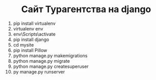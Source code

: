 <h1 align="center">Сайт Турагентства на django</h1>

<ol>
    <li>pip install virtualenv</li>
    <li>virtualenv env</li>
    <li>env\Scripts\activate</li>
    <li>pip install django</li>
    <li>cd mysite</li>
    <li>pip install Pillow</li>
    <li>python manage.py makemigrations</li>
    <li>python manage.py migrate</li>
    <li>python manage.py createsuperuser</li>
    <li>py manage.py runserver</li>
</ol>